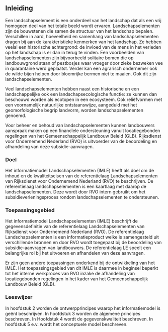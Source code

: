 Inleiding
---------

Een landschapselement is een onderdeel van het landschap dat als een vrij
homogeen deel van het totale beeld wordt ervaren. Landschapselementen zijn de
bouwstenen die samen de structuur van het landschap bepalen. Verschillen in
aard, hoeveelheid en samenhang van landschapselementen dragen bij aan de
karakteristieke kenmerken van het landschap. Ze hebben veelal een historische
achtergrond: de invloed van de mens in het verleden op het landschap is er dan
in terug te vinden. Een voorbeelden van landschapselementen zijn bijvoorbeeld 
solitaire bomen die op landbouwgrond staan of pestbosjes waar vroeger door zieke 
bezweken vee in quarantaine werd geplaatst. Verder kan een agrarisch ondernemer 
ook de wilde bijen helpen door bloemrijke bermen niet te maaien. Ook dit zijn landschapselementen.

Veel landschapselementen hebben naast een historische en een landschappelijke
ook een landschapsecologische functie: ze kunnen dan beschouwd worden als
ecotopen in een ecosysteem. Ook reliëfvormen met een voornamelijk natuurlijke
ontstaanswijze, aangeduid met het geomorfologische begrip landvorm, worden
landschapselementen genoemd.

Voor beheer en behoud van landschapselementen kunnen landbouwers aanspraak maken
op een financïele ondersteuning vanuit locatiegebonden regelingen van het
Gemeenschappelijk Landbouw Beleid (GLB). Rijksdienst voor Ondernemend Nederland
(RVO) is uitvoerder van de beoordeling en afhandeling van deze
subsidie-aanvragen.

### Doel

Het informatiemodel Landschapselementen (IMLE) heeft als doel om de inhoud en de
kwaliteitseisen van de referentielaag Landschapselementen van Rijksdienst voor
Ondernemend Nederland (RVO) te beschrijven. De referentielaag landschapselementen is een kaartlaag met daarop de landschapselementen. Deze wordt door RVO intern gebruikt om het subsidieverleningsproces rondom landschapselementen te ondersteunen.

### Toepassingsgebied

Het informatiemodel Landschapselementen (IMLE) beschrijft de gegevensdefinitie
van de referentielaag Landschapselementen van Rijksdienst voor Ondernemend
Nederland (RVO). De referentielaag Landschapselementen is een informatieproduct
welke is samengesteld uit verschillende bronnen en door RVO wordt toegepast bij
de beoordeling van subsidie-aanvragen van landbouwers. De referentielaag LE
speelt een belangrijke rol bij het uitvoeren en afhandelen van deze aanvragen.

Er zijn geen andere toepassingen onderkend bij de ontwikkeling van het IMLE. Het
toepassingsgebied van dit IMLE is daarmee in beginsel beperkt tot het interne
werkproces van RVO inzake de afhandeling van locatiegebonden regelingen in het
kader van het Gemeenschappelijk Landbouw Beleid (GLB).

### Leeswijzer

In hoofdstuk 2 worden de ontwerpprincipes waarop het informatiemodel is geënt
beschrijven. In hoofdstuk 3 worden de algemene principes beschreven. In
Hoofdstuk 4 wordt de gegevenskwaliteit beschreven. In hoofdstuk 5 e.v. wordt het
conceptuele model beschreven.
